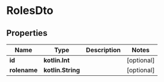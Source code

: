 
# RolesDto

## Properties
Name | Type | Description | Notes
------------ | ------------- | ------------- | -------------
**id** | **kotlin.Int** |  |  [optional]
**rolename** | **kotlin.String** |  |  [optional]



